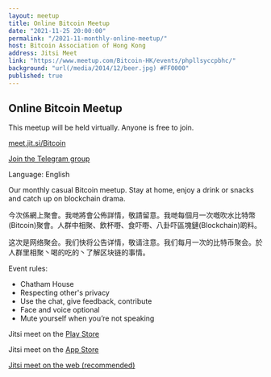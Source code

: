 ```yaml
---
layout: meetup
title: Online Bitcoin Meetup
date: "2021-11-25 20:00:00"
permalink: "/2021-11-monthly-online-meetup/"
host: Bitcoin Association of Hong Kong
address: Jitsi Meet
link: "https://www.meetup.com/Bitcoin-HK/events/phpllsyccpbhc/"
background: "url(/media/2014/12/beer.jpg) #FF0000"
published: true
---
```


## Online Bitcoin Meetup

This meetup will be held virtually. Anyone is free to join.

[meet.jit.si/Bitcoin](https://meet.jit.si/Bitcoin)

[Join the Telegram group](https://t.me/joinchat/-oPYXHzA2ncyMDg1)

Language: English

Our monthly casual Bitcoin meetup. Stay at home, enjoy a drink or snacks and catch up on blockchain drama.

今次係網上聚會。我哋將會公佈詳情，敬請留意。我哋每個月一次嘅吹水比特幣(Bitcoin)聚會。人群中相聚、飲杯嘢、食吓嘢、八卦吓區塊鏈(Blockchain)啲料。

这次是网络聚会。我们快将公告详情，敬请注意。我们每月一次的比特币聚会。於人群里相聚丶喝的吃的丶了解区块链的事情。

Event rules:
- Chatham House
- Respecting other's privacy
- Use the chat, give feedback, contribute
- Face and voice optional
- Mute yourself when you’re not speaking

Jitsi meet on the [Play Store](https://play.google.com/store/apps/details?id=org.jitsi.meet)

Jitsi meet on the [App Store](https://apps.apple.com/app/jitsi-meet/id1165103905)

[Jitsi meet on the web (recommended)](https://meet.jit.si/)
